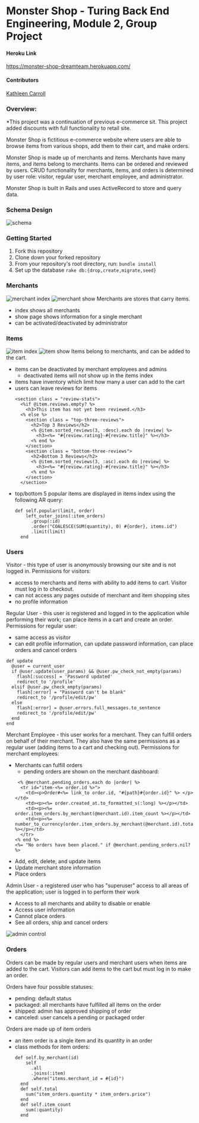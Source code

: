 # Monster Shop - Turing Back End Engineering, Module 2, Group Project
#### Heroku Link
https://monster-shop-dreamteam.herokuapp.com/

#### Contributors

[Kathleen Carroll](https://github.com/kathleen-carroll)

### Overview:
*This project was a continuation of previous e-commerce sit.  This project added discounts with full functionality to retail site.

Monster Shop is fictitious  e-commerce website where users are able to browse items from various shops, add them to their cart, and make orders.

Monster Shop is made up of merchants and items. Merchants have many items, and items belong to merchants. Items can be ordered and reviewed by users. CRUD functionality for merchants, items, and orders is determined by user role: visitor, regular user, merchant employee, and administrator.  

Monster Shop is built in Rails and uses ActiveRecord to store and query data.

### Schema Design
![schema](https://i.imgur.com/srezwoS.png)

### Getting Started
1. Fork this repository
2. Clone down your forked repository
3. From your repository's root directory, run:
`bundle install`
4. Set up the database
`rake db:{drop,create,migrate,seed}`

### Merchants
![merchant index](https://i.imgur.com/oqeYGrW.png)
![merchant show](https://i.imgur.com/d6o4TeS.png)
Merchants are stores that carry items.
- index shows all merchants
- show page shows information for a single merchant
- can be activated/deactivated by administrator

### Items
![item index](https://i.imgur.com/XCwIUx1.png)
![item show](https://i.imgur.com/gI0oCxe.png)
Items belong to merchants, and can be added to the cart.
- items can be deactivated by merchant employees and admins
  - deactivated items will not show up in the items index
- items have inventory which limit how many a user can add to the cart
- users can leave reviews for items
  ```
  <section class = "review-stats">
    <%if @item.reviews.empty? %>
      <h3>This item has not yet been reviewed.</h3>
    <% else %>
      <section class = "top-three-reviews">
        <h2>Top 3 Reviews</h2>
        <% @item.sorted_reviews(3, :desc).each do |review| %>
          <h3><%= "#{review.rating}-#{review.title}" %></h3>
        <% end %>
      </section>
      <section class = "bottom-three-reviews">
        <h2>Bottom 3 Reviews</h2>
        <% @item.sorted_reviews(3, :asc).each do |review| %>
          <h3><%= "#{review.rating}-#{review.title}" %></h3>
        <% end %>
      </section>
    </section>
  ```
- top/bottom 5 popular items are displayed in items index using the following AR query:
  ```
  def self.popular(limit, order)
      left_outer_joins(:item_orders)
        .group(:id)
        .order("COALESCE(SUM(quantity), 0) #{order}, items.id")
        .limit(limit)
    end
  ```

### Users
Visitor - this type of user is anonymously browsing our site and is not logged in. Permissions for visitors:
  - access to merchants and items with ability to add items to cart.  Visitor must log in to checkout.
  - can not access any pages outside of merchant and item shopping sites
  - no profile information

Regular User - this user is registered and logged in to the application while performing their work; can place items in a cart and create an order. Permissions for regular user:
  - same access as visitor
  - can edit profile information, can update password information, can place orders and cancel orders
  ```
  def update
    @user = current_user
    if @user.update(user_params) && @user.pw_check_not_empty(params)
      flash[:success] = 'Password updated'
      redirect_to '/profile'
    elsif @user.pw_check_empty(params)
      flash[:error] = "Password can't be blank"
      redirect_to '/profile/edit/pw'
    else
      flash[:error] = @user.errors.full_messages.to_sentence
      redirect_to '/profile/edit/pw'
    end
  end
  ```

Merchant Employee - this user works for a merchant. They can fulfill orders on behalf of their merchant. They also have the same permissions as a regular user (adding items to a cart and checking out). Permissions for merchant employees:
  - Merchants can fulfill orders
    - pending orders are shown on the merchant dashboard:
    ```
     <% @merchant.pending_orders.each do |order| %>
      <tr id="item-<%= order.id %>">
        <td><p>Order#<%= link_to order.id, "#{path}#{order.id}" %> </p></td>
        <td><p><%= order.created_at.to_formatted_s(:long) %></p></td>
        <td><p><%= order.item_orders.by_merchant(@merchant.id).item_count %></p></td>
        <td><p><%= number_to_currency(order.item_orders.by_merchant(@merchant.id).total) %></p></td>
      </tr>
    <% end %>
    <%= "No orders have been placed." if @merchant.pending_orders.nil? %>
    ```
  - Add, edit, delete, and update items
  - Update merchant store information
  - Place orders

Admin User - a registered user who has "superuser" access to all areas of the application; user is logged in to perform their work
  - Access to all merchants and ability to disable or enable
  - Access user information
  - Cannot place orders
  - See all orders, ship and cancel orders

  ![admin control](https://slack-imgs.com/?c=1&o1=ro&url=https%3A%2F%2Fmedia.giphy.com%2Fmedia%2FQuCiMbc7FWAy2bxWUO%2Fgiphy.gif)


### Orders
Orders can be made by regular users and merchant users when items are added to the cart.
Visitors can add items to the cart but must log in to make an order.

Orders have four possible statuses:
- pending: default status
- packaged: all merchants have fulfilled all items on the order
- shipped: admin has approved shipping of order
- canceled: user cancels a pending or packaged order

Orders are made up of item orders
- an item order is a single item and its quantity in an order
- class methods for item orders:
  ```
  def self.by_merchant(id)
      self
        .all
        .joins(:item)
        .where("items.merchant_id = #{id}")
    end
    def self.total
      sum("item_orders.quantity * item_orders.price")
    end
    def self.item_count
      sum(:quantity)
    end
  ```
